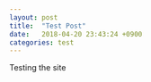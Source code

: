 ```yaml
---
layout: post
title:  "Test Post"
date:   2018-04-20 23:43:24 +0900
categories: test
---
```

Testing the site